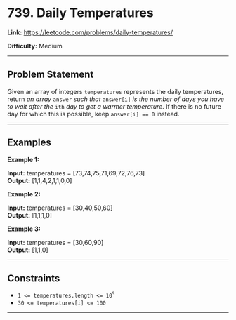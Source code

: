 # 739. Daily Temperatures

**Link:** https://leetcode.com/problems/daily-temperatures/

**Difficulty:** Medium

---

## Problem Statement

Given an array of integers `temperatures` represents the daily temperatures, return _an array_ `answer` _such that_ `answer[i]` _is the number of days you have to wait after the_ `ith` _day to get a warmer temperature_. If there is no future day for which this is possible, keep `answer[i] == 0` instead.

---

## Examples

**Example 1:**

**Input:** temperatures = [73,74,75,71,69,72,76,73] \
**Output:** [1,1,4,2,1,1,0,0]

**Example 2:**

**Input:** temperatures = [30,40,50,60] \
**Output:** [1,1,1,0]

**Example 3:**

**Input:** temperatures = [30,60,90] \
**Output:** [1,1,0]

---

## Constraints

- <code>1 <= temperatures.length <= 10<sup>5</sup></code>
- <code>30 <= temperatures[i] <= 100</code>

---